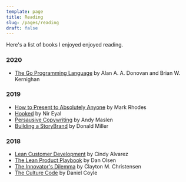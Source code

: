 ```yaml
---
template: page
title: Reading
slug: /pages/reading
draft: false
---
```


Here's a list of books I enjoyed enjoyed reading.

### 2020

<!--
- [Software Engineering at Google](https://www.amazon.com/Software-Engineering-Google-Lessons-Programming/dp/1492082791) by
Titus Winters, Tom Manshreck, and Hyrum Wright
- [OAuth in Action](https://www.amazon.com/OAuth-2-Action-Justin-Richer/dp/161729327X) by Justin Richer and Antonio Sanso
- [Kubernetes in Action](https://www.amazon.com/Kubernetes-Action-Marko-Luksa/dp/1617293725) by Marko Luksa
- [Docker in Action](https://www.amazon.com/Docker-Action-Jeff-Nickoloff/dp/1617294764) by Jeff Nickoloff
- [Go in Action](#) by William Kennedy, Brian Ketelsen, and Erik St. Martin
- [Concurrency in Go](https://www.amazon.com/Concurrency-Go-Tools-Techniques-Developers-ebook/dp/B0742NH2SG) by Katherine Cox-Buday
  -->

- [The Go Programming Language](https://www.amazon.com/Programming-Language-Addison-Wesley-Professional-Computing/dp/0134190440) by Alan A. A. Donovan and Brian W. Kernighan

### 2019

- [How to Present to Absolutely Anyone](https://www.amazon.com/How-Present-Absolutely-Anyone-Presenting/dp/0857087738) by
  Mark Rhodes
- [Hooked](https://www.amazon.com/Hooked-How-Build-Habit-Forming-Products/dp/1591847788) by Nir Eyal
- [Persausive Copywriting](https://www.amazon.com/Persuasive-Copywriting-Psychology-Influence-2016-04-11/dp/B01K92NSA2) by Andy Maslen
- [Building a StoryBrand](https://www.amazon.com/Building-StoryBrand-Clarify-Message-Customers/dp/0718033329) by Donald Miller

### 2018

- [Lean Customer Development](https://www.amazon.com/dp/B07582F7BB) by Cindy Alvarez
- [The Lean Product Playbook](https://www.amazon.com/Lean-Product-Playbook-Innovate-Products/dp/1118960874) by
  Dan Olsen
- [The Innovator's Dilemma](https://www.amazon.com/Innovators-Dilemma-Revolutionary-Change-Business/dp/0062060244) by Clayton M. Christensen
- [The Culture Code](https://www.amazon.com/Culture-Code-Secrets-Highly-Successful/dp/0525492461) by Daniel Coyle
